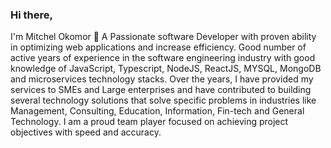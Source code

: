 ### Hi there,
I'm Mitchel Okomor 👋
A Passionate software Developer with proven ability in optimizing web applications and increase efficiency.
Good number of active years of experience in the software engineering industry with good knowledge of JavaScript, Typescript, NodeJS, ReactJS, MYSQL, MongoDB and microservices technology stacks. 
Over the years, I have provided my services to SMEs and Large enterprises and have contributed to building several technology solutions that solve specific problems in industries like Management, Consulting, Education, Information, Fin-tech and General Technology.
I am a proud team player focused on achieving project objectives with speed and accuracy.
<!--
**mitchel-okomor/mitchel-okomor** is a ✨ _special_ ✨ repository because its `README.md` (this file) appears on your GitHub profile.

Here are some ideas to get you started:

- 🔭 I’m currently working on ...
- 🌱 I’m currently learning Java
- 👯 I’m looking to collaborate on ...
- 🤔 I’m looking for help with ...
- 💬 Ask me about ...
- 📫 How to reach me: ...
- 😄 Pronouns: ...
- ⚡ Fun fact: ...
- [![Mitch's GitHub stats](https://github-readme-stats.vercel.app/api?username=mitchel-okomor&theme=dark)](https://github.com/mitchel-okomor/github-readme-stats)
-->


